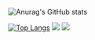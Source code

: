![Anurag's GitHub stats](https://github-readme-stats.vercel.app/api?username=Byeongju-Kong&hide=contribs,prs)

[![Top Langs](https://github-readme-stats.vercel.app/api/top-langs/?username=Byeongju-Kong&layout=compact)](https://github.com/anuraghazra/github-readme-stats)
<a href="https://velog.io/@byeongju/series" target="_blank"><img src="https://img.shields.io/badge/Velog-20c997?style=flat-square&logo=Vimeo&logoColor=white"/></a>
<a href="mailto:bjuuuu98@gmail.com" target="_blank"><img src="https://img.shields.io/badge/Gmail-EA4335?style=flat-square&logo=Gmail&logoColor=white"/></a>

<!--
**Byeongju-Kong/Byeongju-Kong** is a ✨ _special_ ✨ repository because its `README.md` (this file) appears on your GitHub profile.

Here are some ideas to get you started:

- 🔭 I’m currently working on ...
- 🌱 I’m currently learning ...
- 👯 I’m looking to collaborate on ...
- 🤔 I’m looking for help with ...
- 💬 Ask me about ...
- 📫 How to reach me: ...
- 😄 Pronouns: ...
- ⚡ Fun fact: ...
-->
